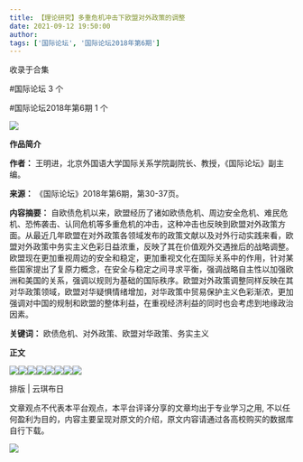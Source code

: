 ```yaml
---
title: 【理论研究】多重危机冲击下欧盟对外政策的调整
date: 2021-09-12 19:50:00
author: 
tags: ['国际论坛', '国际论坛2018年第6期']
---
```



收录于合集

#国际论坛 3 个

#国际论坛2018年第6期 1 个

![](/images/551/2.gif)

  

**作品简介**

 **作者：** 王明进，北京外国语大学国际关系学院副院长、教授，《国际论坛》副主编。

 **来源：** 《国际论坛》2018年第6期，第30-37页。

 **内容摘要：**
自欧债危机以来，欧盟经历了诸如欧债危机、周边安全危机、难民危机、恐怖袭击、认同危机等多重危机的冲击，这种冲击也反映到欧盟对外政策方面。从最近几年欧盟在对外政策各领域发布的政策文献以及对外行动实践来看，欧盟对外政策中务实主义色彩日益浓重，反映了其在价值观外交遇挫后的战略调整。欧盟现在更加重视周边的安全和稳定，更加重视文化在国际关系中的作用，针对某些国家提出了复原力概念，在安全与稳定之间寻求平衡，强调战略自主性以加强欧洲和美国的关系，强调以规则为基础的国际秩序。欧盟对外政策调整同样反映在其对华政策领域，欧盟对华疑惧情绪增加，对华政策中贸易保护主义色彩渐浓，更加强调对中国的规制和欧盟的整体利益，在重视经济利益的同时也会考虑到地缘政治因素。

 **关键词：** 欧债危机、对外政策、欧盟对华政策、务实主义

  

 **正文**

![](/images/551/3.png)![](/images/551/4.png)![](/images/551/5.png)![](/images/551/6.png)![](/images/551/7.png)![](/images/551/8.png)![](/images/551/9.png)![](/images/551/10.png)

排版 | 云琪布日  

文章观点不代表本平台观点，本平台评译分享的文章均出于专业学习之用, 不以任何盈利为目的，内容主要呈现对原文的介绍，原文内容请通过各高校购买的数据库自行下载。

![](/images/551/11.gif)

